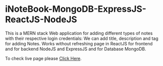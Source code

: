 # iNoteBook-MongoDB-ExpressJS-ReactJS-NodeJS

This is a MERN stack Web application for adding different types of notes with their respective login credentials: We can add title, description and tag for adding Notes.
Works without refreshing page in ReactJS for frontend and for backend NodeJS and ExpressJS and for Database MongoDB.

To check live page please [Click Here](https://github.com/vanshul22/iNoteBook-MongoDB-ExpressJS-ReactJS-NodeJS/).
